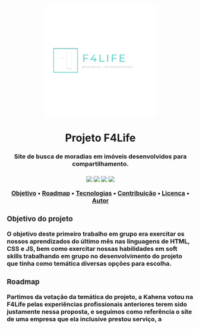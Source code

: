 <div style="text-align:center"><img src="assets/logo-f4life-sem-fundo.png" height=300px/></div>
<h1 style="text-align:center">Projeto F4Life</h1>
<h3 style="text-align:center">Site de busca de moradias em imóveis desenvolvidos para compartilhamento.<h3>
<div style="text-align:center"><img src="https://img.shields.io/badge/-processo%20de%20aprendizagem-yellow"> <img src="https://img.shields.io/badge/-HTML-orange"> <img src="https://img.shields.io/badge/-CSS-blue"> <img src="https://img.shields.io/badge/-JS-yellow"></div>
<p align="center">
 <a href="#objetivo">Objetivo</a> •
 <a href="#roadmap">Roadmap</a> • 
 <a href="#tecnologias">Tecnologias</a> • 
 <a href="#contribuicao">Contribuição</a> • 
 <a href="#licenc-a">Licença</a> • 
 <a href="#autor">Autor</a>
</p>

<div class="objetivo">
<h3>Objetivo do projeto</h3>
<p>O objetivo deste primeiro trabalho em grupo era exercitar os nossos aprendizados do último mês nas linguagens de HTML, CSS e JS, bem como exercitar nossas habilidades em soft skills trabalhando em grupo no desenvolvimento do projeto que tinha como temática diversas opções para escolha.</p>
</div>

<div class="roadmap">
<h3>Roadmap</h3>
<p>Partimos da votação da temática do projeto, a Kahena votou na F4Life pelas experiências profissionais anteriores terem sido justamente nessa proposta, e seguimos como referência o site de uma empresa que ela inclusive prestou serviço, a <a></p>
</div>
